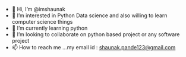 - 👋 Hi, I’m @imshaunak
- 👀 I’m interested in Python Data science and also willing to learn computer science things
- 🌱 I’m currently learning python
- 💞️ I’m looking to collaborate on python based project or any software project
- 📫 How to reach me ...my email id : shaunak.pande123@gmail.com

<!---
imshaunak/imshaunak is a ✨ special ✨ repository because its `README.md` (this file) appears on your GitHub profile.
You can click the Preview link to take a look at your changes.
--->

